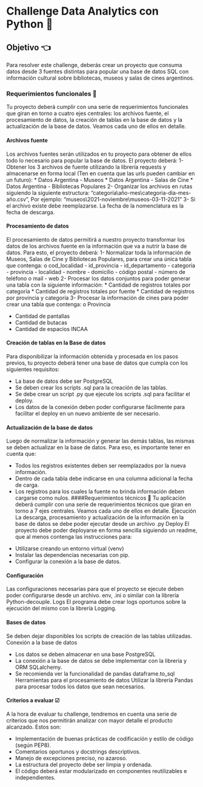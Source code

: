 # Challenge Data Analytics con Python 🚀
## Objetivo 👈
Para resolver este challenge, deberás crear un proyecto que consuma datos desde 3 fuentes distintas para popular una base de datos SQL con información cultural sobre bibliotecas, museos y salas de cines argentinos.
### Requerimientos funcionales 🔎
Tu proyecto deberá cumplir con una serie de requerimientos funcionales que giran en torno a cuatro ejes centrales: los archivos fuente, el procesamiento de datos, la creación de tablas en la base de datos y la actualización de la base de datos.
Veamos cada uno de ellos en detalle.
#### Archivos fuente
Los archivos fuentes serán utilizados en tu proyecto para obtener de ellos todo lo necesario para popular la base de datos. El proyecto deberá:
1- Obtener los 3 archivos de fuente utilizando la librería requests y almacenarse en forma local (Ten en cuenta que las urls pueden cambiar en un futuro):
	* Datos Argentina - Museos
	* Datos Argentina - Salas de Cine
	* Datos Argentina - Bibliotecas Populares
2- Organizar los archivos en rutas siguiendo la siguiente estructura: “categoría\año-mes\categoria-dia-mes-año.csv”, Por ejemplo: “museos\2021-noviembre\museos-03-11-2021”
3- Si el archivo existe debe reemplazarse. La fecha de la nomenclatura es la fecha de descarga.
#### Procesamiento de datos
El procesamiento de datos permitirá a nuestro proyecto transformar los datos de los archivos fuente en la información que va a nutrir la base de datos. Para esto, el proyecto deberá:
1- Normalizar toda la información de Museos, Salas de Cine y Bibliotecas Populares, para crear una única tabla que contenga:
o cod_localidad
	- id_provincia
	- id_departamento
	- categoría
	- provincia
	- localidad
	- nombre
	- domicilio
	- código postal
	- número de teléfono o mail
	- web
2- Procesar los datos conjuntos para poder generar una tabla con la siguiente información:
	* Cantidad de registros totales por categoría
	* Cantidad de registros totales por fuente
	* Cantidad de registros por provincia y categoría
3- Procesar la información de cines para poder crear una tabla que contenga: o Provincia
* Cantidad de pantallas
* Cantidad de butacas
* Cantidad de espacios INCAA
#### Creación de tablas en la Base de datos
Para disponibilizar la información obtenida y procesada en los pasos previos, tu proyecto deberá tener una base de datos que cumpla con los siguientes requisitos:
* La base de datos debe ser PostgreSQL
* Se deben crear los scripts .sql para la creación de las tablas.
* Se debe crear un script .py que ejecute los scripts .sql para facilitar el deploy.
* Los datos de la conexión deben poder configurarse fácilmente para facilitar el deploy en un nuevo ambiente de ser necesario.
#### Actualización de la base de datos
Luego de normalizar la información y generar las demás tablas, las mismas se deben actualizar en la base de datos. Para eso, es importante tener en cuenta que:
* Todos los registros existentes deben ser reemplazados por la nueva información.
* Dentro de cada tabla debe indicarse en una columna adicional la fecha de carga.
* Los registros para los cuales la fuente no brinda información deben cargarse como nulos.
####Requerimientos técnicos 🔧
Tu aplicación deberá cumplir con una serie de requerimientos técnicos que giran en torno a 7 ejes centrales. Veamos cada uno de ellos en detalle.
Ejecución
La descarga, procesamiento y actualización de la información en la base de datos se debe poder ejecutar desde un archivo .py
Deploy
El proyecto debe poder deployarse en forma sencilla siguiendo un readme, que al menos contenga las instrucciones para:
- Utilizarse creando un entorno virtual (venv)
- Instalar las dependencias necesarias con pip.
- Configurar la conexión a la base de datos.
#### Configuración
Las configuraciones necesarias para que el proyecto se ejecute deben poder configurarse desde un archivo. env, .ini o similar con la librería Python-decouple.
Logs
El programa debe crear logs oportunos sobre la ejecución del mismo con la librería Logging.
#### Bases de datos
Se deben dejar disponibles los scripts de creación de las tablas utilizadas.
Conexión a la base de datos
- Los datos se deben almacenar en una base PostgreSQL
- La conexión a la base de datos se debe implementar con la librería y ORM SQLalchemy.
- Se recomienda ver la funcionalidad de pandas dataframe.to_sql
Herramientas para el procesamiento de datos
Utilizar la librería Pandas para procesar todos los datos que sean necesarios.
#### Criterios a evaluar ☑
A la hora de evaluar tu challenge, tendremos en cuenta una serie de criterios que nos permitirán analizar con mayor detalle el producto alcanzado. Estos son:
* Implementación de buenas prácticas de codificación y estilo de código (según PEP8).
* Comentarios oportunos y docstrings descriptivos.
* Manejo de excepciones preciso, no azaroso.
* La estructura del proyecto debe ser limpia y ordenada.
* El código deberá estar modularizado en componentes reutilizables e
independientes.
